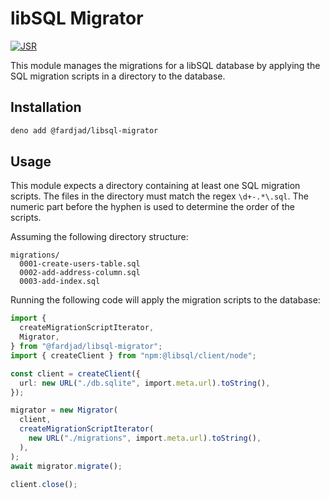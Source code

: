 # libSQL Migrator

[![JSR][JSR badge]][JSR]

[JSR]: https://jsr.io/@fardjad/libsql-migrator
[JSR badge]: https://jsr.io/badges/@fardjad/libsql-migrator

This module manages the migrations for a libSQL database by applying the SQL
migration scripts in a directory to the database.

## Installation

```sh
deno add @fardjad/libsql-migrator
```

## Usage

This module expects a directory containing at least one SQL migration scripts.
The files in the directory must match the regex `\d+-.*\.sql`. The numeric part
before the hyphen is used to determine the order of the scripts.

Assuming the following directory structure:

```
migrations/
  0001-create-users-table.sql
  0002-add-address-column.sql
  0003-add-index.sql
```

Running the following code will apply the migration scripts to the database:

```typescript
import {
  createMigrationScriptIterator,
  Migrator,
} from "@fardjad/libsql-migrator";
import { createClient } from "npm:@libsql/client/node";

const client = createClient({
  url: new URL("./db.sqlite", import.meta.url).toString(),
});

migrator = new Migrator(
  client,
  createMigrationScriptIterator(
    new URL("./migrations", import.meta.url).toString(),
  ),
);
await migrator.migrate();

client.close();
```
